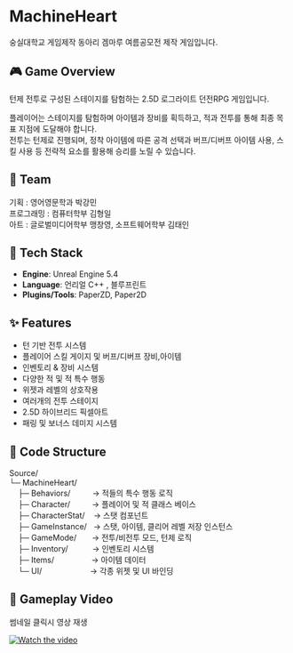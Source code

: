 # MachineHeart

숭실대학교 게임제작 동아리 겜마루 여름공모전 제작 게임입니다.

## 🎮 Game Overview
턴제 전투로 구성된 스테이지를 탐험하는 2.5D 로그라이트 던전RPG 게임입니다.

플레이어는 스테이지를 탐험하며 아이템과 장비를 획득하고, 적과 전투를 통해 최종 목표 지점에 도달해야 합니다.  
전투는 턴제로 진행되며, 정착 아이템에 따른 공격 선택과 버프/디버프 아이템 사용, 스킬 사용 등 전략적 요소를 활용해 승리를 노릴 수 있습니다.

## 👥 Team
기획 : 영어영문학과 박강민  
프로그래밍 : 컴퓨터학부 김형일  
아트 : 글로벌미디어학부 맹창영, 소프트웨어학부 김태인

## 🧱 Tech Stack
- **Engine**: Unreal Engine 5.4
- **Language**: 언리얼 C++ , 블루프린트
- **Plugins/Tools**: PaperZD, Paper2D

  
## ✨ Features
- 턴 기반 전투 시스템
- 플레이어 스킬 게이지 및 버프/디버프 장비,아이템 
- 인벤토리 & 장비 시스템
- 다양한 적 및 적 특수 행동
- 위젯과 레벨의 상호작용
- 여러개의 전투 스테이지
- 2.5D 하이브리드 픽셀아트
- 패링 및 보너스 데미지 시스템

## 📁 Code Structure

Source/  
└─ MachineHeart/  
&nbsp;&nbsp;&nbsp;&nbsp;├─ Behaviors/        &nbsp;&nbsp;&nbsp;&nbsp;&nbsp;&nbsp;&nbsp;&nbsp;&nbsp;→ 적들의 특수 행동 로직  
&nbsp;&nbsp;&nbsp;&nbsp;├─ Character/        &nbsp;&nbsp;&nbsp;&nbsp;&nbsp;&nbsp;&nbsp;&nbsp;&nbsp;→ 플레이어 및 적 클래스 베이스  
&nbsp;&nbsp;&nbsp;&nbsp;├─ CharacterStat/    &nbsp;&nbsp;&nbsp;→ 스탯 컴포넌트  
&nbsp;&nbsp;&nbsp;&nbsp;├─ GameInstance/     &nbsp;&nbsp;→ 스탯, 아이템, 클리어 레벨 저장 인스턴스  
&nbsp;&nbsp;&nbsp;&nbsp;├─ GameMode/         &nbsp;&nbsp;&nbsp;&nbsp;&nbsp;&nbsp;→ 전투/비전투 모드, 턴제 로직   
&nbsp;&nbsp;&nbsp;&nbsp;├─ Inventory/        &nbsp;&nbsp;&nbsp;&nbsp;&nbsp;&nbsp;&nbsp;&nbsp;&nbsp;&nbsp;→ 인벤토리 시스템  
&nbsp;&nbsp;&nbsp;&nbsp;├─ Items/            &nbsp;&nbsp;&nbsp;&nbsp;&nbsp;&nbsp;&nbsp;&nbsp;&nbsp;&nbsp;&nbsp;&nbsp;&nbsp;&nbsp;&nbsp;&nbsp;→ 아이템 데이터  
&nbsp;&nbsp;&nbsp;&nbsp;└─ UI/               &nbsp;&nbsp;&nbsp;&nbsp;&nbsp;&nbsp;&nbsp;&nbsp;&nbsp;&nbsp;&nbsp;&nbsp;&nbsp;&nbsp;&nbsp;&nbsp;&nbsp;&nbsp;&nbsp;&nbsp;&nbsp;→ 각종 위젯 및 UI 바인딩  


## 🎥 Gameplay Video

썸네일 클릭시 영상 재생  

[![Watch the video](https://img.youtube.com/vi/2L8G2qruhKM/maxresdefault.jpg)](https://www.youtube.com/watch?v=2L8G2qruhKM)
